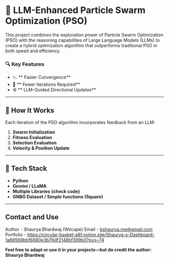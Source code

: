 # 🧠 LLM-Enhanced Particle Swarm Optimization (PSO)

This project combines the exploration power of Particle Swarm Optimization (PSO) with the reasoning capabilities of Large Language Models (LLMs) to create a hybrid optimization algorithm that outperforms traditional PSO in both speed and efficiency.

### 🔍 Key Features
- 📉 ** Faster Convergence**  
- 🔁 ** Fewer Iterations Required**  
- ⚙️ ** LLM-Guided Directional Updates**  

---

## 🧪 How It Works

Each iteration of the PSO algorithm incorporates feedback from an LLM:
1. **Swarm Initialization**  
2. **Fitness Evaluation**
3. **Selection Evaluation**  
4. **Velocity & Position Update**

---

## 🧰 Tech Stack

- **Python**
- **Gemini / LLaMA**
- **Multiple Libraries {check code}**
- **GNBG Dataset / Simple functions (Square)**

---

## Contact and Use
Author - Shaurya Bhardwaj (Witcape)
Email - bshaurya.me@gmail.com
Portfolio - https://circular-basket-a6f.notion.site/Shaurya-s-Dashboard-1a88569bbf6680e3b76df2148bf399b0?pvs=74 

**Feel free to adapt or use it in your projects—but do credit the author: Shaurya Bhardwaj**
